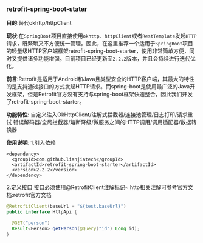 ### retrofit-spring-boot-stater

**目的**:替代okhttp/httpClient

**现状**:在`SpringBoot`项目直接使用`okhttp`、`httpClient`或者`RestTemplate`发起`HTTP`请求，既繁琐又不方便统一管理。因此，在这里推荐一个适用于`SpringBoot`项目的轻量级HTTP客户端框架retrofit-spring-boot-starter，使用非常简单方便，同时又提供诸多功能增强。目前项目已经更新至`2.2.2`版本，并且会持续进行迭代优化。

**前言**:Retrofit是适用于Android和Java且类型安全的HTTP客户端，其最大的特性的是支持通过接口的方式发起HTTP请求。而spring-boot是使用最广泛的Java开发框架，但是Retrofit官方没有支持与spring-boot框架快速整合，因此我们开发了retrofit-spring-boot-starter。

**功能特性**:
	自定义注入OkHttpClient/注解式拦截器/连接池管理/日志打印/请求重试
	错误解码器/全局拦截器/熔断降级/微服务之间的HTTP调用/调用适配器/数据转换器

**使用说明**:
	1.引入依赖

```pom
<dependency>
  <groupId>com.github.lianjiatech</groupId>
  <artifactId>retrofit-spring-boot-starter</artifactId>
  <version>2.2.2</version>
</dependency>
```

  2.定义接口
	接口必须使用@RetrofitClient注解标记~ http相关注解可参考官方文档:retrofit官方文档

```java
@RetrofitClient(baseUrl = "${test.baseUrl}")
public interface HttpApi {

  @GET("person")
  Result<Person> getPerson(@Query("id") Long id);
}
```

